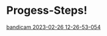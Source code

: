 # Progess-Steps!

[bandicam 2023-02-26 12-26-53-054](https://user-images.githubusercontent.com/37786416/221396832-1671a1d8-639c-4922-ae17-30226d2fceef.gif)
